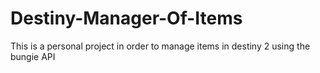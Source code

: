 # Destiny-Manager-Of-Items
This is a personal project in order to manage items in destiny 2 using the bungie API
